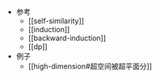 - 参考
  - [[self-similarity]]
  - [[induction]]
  - [[backward-induction]]
  - [[dp]]
- 例子
  - [[high-dimension#超空间被超平面分]]